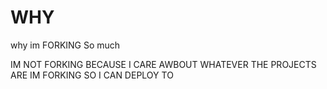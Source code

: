 # WHY
why im FORKING So much   

IM NOT FORKING BECAUSE I CARE AWBOUT WHATEVER THE PROJECTS ARE IM FORKING SO I CAN DEPLOY TO 
